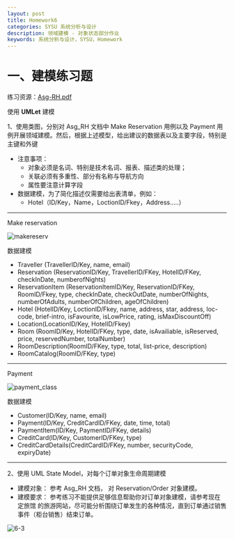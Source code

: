 ```yaml
---
layout: post
title: Homework6
categories: SYSU 系统分析与设计
description: 领域建模 - 对象状态部分作业
keywords: 系统分析与设计，SYSU，Homework
---
```


# 一、建模练习题

练习资源：[Asg-RH.pdf](https://sysu-swsad.github.io/swad-guide/material/Asg_RH.pdf)

使用 **UMLet** 建模

1、使用类图，分别对 Asg_RH 文档中 Make Reservation 用例以及 Payment 用例开展领域建模。然后，根据上述模型，给出建议的数据表以及主要字段，特别是主键和外键

- 注意事项：
  - 对象必须是名词、特别是技术名词、报表、描述类的处理；
  - 关联必须有多重性、部分有名称与导航方向
  - 属性要注意计算字段
- 数据建模，为了简化描述仅需要给出表清单，例如：
  - Hotel（ID/Key，Name，LoctionID/Fkey，Address…..）

------

Make reservation

![makereserv](https://LeonhardE.github.io/images/reser_class.png)

数据建模

* Traveller (TravellerID/Key, name, email)
* Reservation (ReservationID/Key, TravellerID/FKey, HotelID/FKey, checkInDate, numberofNights)
* ReservationItem (ReservationItemID/Key, ReservationID/FKey, RoomID/Fkey, type, checkInDate, checkOutDate, numberOfNights, numberOfAdults, numberOfChildren, ageOfChildren)
* Hotel (HotelID/Key, LoctionID/Fkey, name, address, star, address, loc-code, brief-intro, isFavourite, isLowPrice, rating, isMaxDiscountOff)
* Location(LocationID/Key, HotelID/Fkey)
* Room (RoomID/Key, HotelID/FKey, type, date, isAvailiable, isReserved, price, reservedNumber, totalNumber)
* RoomDescription(RoomID/FKey, type, total, list-price, description)
* RoomCatalog(RoomID/FKey, type)

------

Payment

![payment_class](https://LeonhardE.github.io/images/payment_class.png)

数据建模

* Customer(ID/Key, name, email)
* Payment(ID/Key, CreditCardID/FKey, date, time, total)
* PaymentItem(ID/Key, PaymentID/FKey, details)
* CreditCard(ID/Key, CustomerID/FKey, type)
* CreditCardDetails(CreditCardID/FKey, number, securityCode, expiryDate)

------

2、使用 UML State Model，对每个订单对象生命周期建模

* 建模对象： 参考 Asg_RH 文档， 对 Reservation/Order 对象建模。
* 建模要求： 参考练习不能提供足够信息帮助你对订单对象建模，请参考现在 定旅馆 的旅游网站，尽可能分析围绕订单发生的各种情况，直到订单通过销售事件（柜台销售）结束订单。

![6-3](https://LeonhardE.github.io/images/6-3.png)

